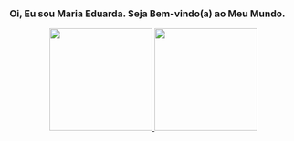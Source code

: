 ### Oi, Eu sou Maria Eduarda. Seja Bem-vindo(a) ao Meu Mundo.
<div align="center">
  <a href="https://github.com/Dark-nesss2">
  <img height="180em" src="https://github.com/Lucas-Fonte/nightmare-vscode-theme#readme"/>
  <img height="180em" src="https://github.com/Lucas-Fonte/nightmare-vscode-theme#readme"/>
</div>
